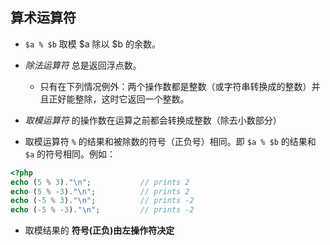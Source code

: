 ## 算术运算符
* `$a % $b`	取模	$a 除以 $b 的余数。

* _除法运算符_ 总是返回浮点数。
    * 只有在下列情况例外：两个操作数都是整数（或字符串转换成的整数）并且正好能整除，这时它返回一个整数。

* _取模运算符_ 的操作数在运算之前都会转换成整数（除去小数部分）

* 取模运算符 `%` 的结果和被除数的符号（正负号）相同。即 `$a % $b` 的结果和 `$a` 的符号相同。例如：
```php
<?php
echo (5 % 3)."\n";           // prints 2
echo (5 % -3)."\n";          // prints 2
echo (-5 % 3)."\n";          // prints -2
echo (-5 % -3)."\n";         // prints -2
```

* 取模结果的 __符号(正负)由左操作符决定__
